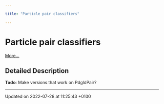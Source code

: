```yaml
---

title: "Particle pair classifiers"

---
```


# Particle pair classifiers

 [More...](#detailed-description)

## Detailed Description


**Todo**: Make versions that work on PdgIdPair? 





-------------------------------

Updated on 2022-07-28 at 11:25:43 +0100